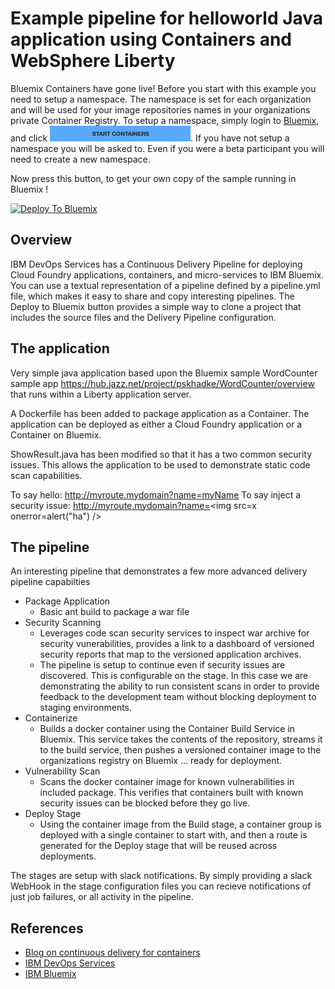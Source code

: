 # Example pipeline for helloworld Java application using Containers and WebSphere Liberty  
Bluemix Containers have gone live!  Before you start with this example you need to setup a namespace.  The namespace is set for each organization and will be used for your image repositories names in your organizations private Container Registry.  To setup a namespace, simply login to [Bluemix](https://bluemix.net), and click ![Start Containers](start-containers.jpg).  If you have not setup a namespace you will be asked to.  Even if you were a beta participant you will need to create a new namespace.  

Now press this button, to get your own copy of the sample running in Bluemix !

[![Deploy To Bluemix](https://bluemix.net/deploy/button.png)](https://hub.jazz.net/deploy/index.html?repository=https://github.com/Puquios/secure-containers.git)

## Overview 
IBM DevOps Services has a Continuous Delivery Pipeline for deploying Cloud Foundry applications, containers, and micro-services to IBM Bluemix. You can use a textual representation of a pipeline defined by a pipeline.yml file, which makes it easy to share and copy interesting pipelines. The Deploy to Bluemix button provides a simple way to clone a project that includes the source files and the Delivery Pipeline configuration. 

## The application 
Very simple java application based upon the Bluemix sample WordCounter sample app https://hub.jazz.net/project/pskhadke/WordCounter/overview that runs within a Liberty application server.  

A Dockerfile has been added to package application as a Container.  The application can be deployed as either a Cloud Foundry application or a Container on Bluemix.  

ShowResult.java has been modified so that it has a two common security issues.  This allows the application to be used to demonstrate static code scan capabilities.  

To say hello: http://myroute.mydomain?name=myName
To say inject a security issue: http://myroute.mydomain?name=<img src=x onerror=alert("ha") />

## The pipeline 
An interesting pipeline that demonstrates a few more advanced delivery pipeline capabilties 

- Package Application
    + Basic ant build to package a war file
- Security Scanning
    + Leverages code scan security services to inspect war archive for security vunerabilities, provides a link to a dashboard of versioned security reports that map to the versioned application archives.  
    + The pipeline is setup to continue even if security issues are discovered.  This is configurable on the stage.  In this case we are demonstrating the ability to run consistent scans in order to provide feedback to the development team without blocking deployment to staging environments.  
- Containerize 
    + Builds a docker container using the Container Build Service in Bluemix.  This service takes the contents of the repository, streams it to the build service, then pushes a versioned container image to the organizations registry on Bluemix ... ready for deployment.  
- Vulnerability Scan
    + Scans the docker container image for known vulnerabilities in included package.  This verifies that containers built with known security issues can be blocked before they go live.
- Deploy Stage
    + Using the container image from the Build stage, a container group is deployed with a single container to start with, and then a route is generated for the Deploy stage that will be reused across deployments. 

The stages are setup with slack notifications.  By simply providing a slack WebHook in the stage configuration files you can recieve notifications of just job failures, or all activity in the pipeline.  

## References 
- [Blog on continuous delivery for containers](https://developer.ibm.com/bluemix/docs/set-up-continuous-delivery-ibm-containers/)
- [IBM DevOps Services](http://hub.jazz.net)
- [IBM Bluemix](http://bluemix.net)
